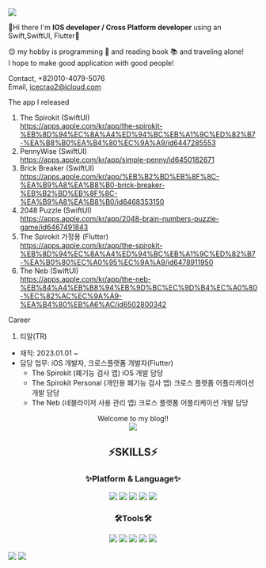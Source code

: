 <img src="https://capsule-render.vercel.app/api?type=waving&color=auto&height=200&section=header&text=Jaewoong%20Github!&fontSize=90" />	

👋Hi there I'm **IOS developer / Cross Platform developer** using an Swift,SwiftUI, Flutter🌱

😊 my hobby is programming 🤖 and reading book 📚 and traveling alone!
<br />
I hope to make good application with good people!

Contact, +82)010-4079-5076
<br />
Email, icecrao2@icloud.com

The app I released
1. The Spirokit (SwiftUI) <br />
https://apps.apple.com/kr/app/the-spirokit-%EB%8D%94%EC%8A%A4%ED%94%BC%EB%A1%9C%ED%82%B7-%EA%B8%B0%EA%B4%80%EC%9A%A9/id6447285553
2. PennyWise (SwiftUI) <br />
https://apps.apple.com/kr/app/simple-penny/id6450182671
3. Brick Breaker (SwiftUI) <br />
https://apps.apple.com/kr/app/%EB%B2%BD%EB%8F%8C-%EA%B9%A8%EA%B8%B0-brick-breaker-%EB%B2%BD%EB%8F%8C-%EA%B9%A8%EA%B8%B0/id6468353150
4. 2048 Puzzle (SwiftUI) <br />
https://apps.apple.com/kr/app/2048-brain-numbers-puzzle-game/id6467491843
5. The Spirokit 가정용 (Flutter) <br />
https://apps.apple.com/kr/app/the-spirokit-%EB%8D%94%EC%8A%A4%ED%94%BC%EB%A1%9C%ED%82%B7-%EA%B0%80%EC%A0%95%EC%9A%A9/id6478911950
6. The Neb (SwiftUI) <br />
https://apps.apple.com/kr/app/the-neb-%EB%84%A4%EB%B8%94%EB%9D%BC%EC%9D%B4%EC%A0%80-%EC%82%AC%EC%9A%A9-%EA%B4%80%EB%A6%AC/id6502800342

Career <br />
1. 티알(TR) 
- 재직: 2023.01.01 ~ <br />
- 담당 업무: iOS 개발자, 크로스플랫폼 개발자(Flutter)
   - The Spirokit (폐기능 검사 앱) iOS 개발 담당
   - The Spirokit Personal (개인용 폐기능 검사 앱) 크로스 플랫폼 어플리케이션 개발 담당
   - The Neb (네블라이저 사용 관리 앱) 크로스 플랫폼 어플리케이션 개발 담당



<div align=center>
   <h2👋PAGE👋</h2> 

   Welcome to my blog!! <br />
  <a href="https://velog.io/@icecrao2" target="_blank">
    <img src="https://img.shields.io/badge/Blog-005571?style=flat-square&logo=Bloglovin&logoColor=white"/>
  </a>
   
  <h2>⚡SKILLS⚡</h2>
  <h3><strong>✨Platform & Language✨</strong></h3>

<img src="https://img.shields.io/badge/-Swift-black?style=flat-square&logo=Swift&logoColor=white" /> 
<img src="https://img.shields.io/badge/-SwiftUI-red?style=flat-square&logo=SwiftUI&logoColor=white" /> 
<img src="https://img.shields.io/badge/-Flutter-blue?style=flat-square&logo=Flutter&logoColor=white" /> 
<img src="https://img.shields.io/badge/-IOS-blue?style=flat-square&logoColor=white" /> 
<img src="https://img.shields.io/badge/-Vue-green?style=flat-square&logo=Vue&logoColor=white" />
  
  <h3><strong>🛠Tools🛠</strong></h3>

<img src="https://img.shields.io/badge/XCode-181717?style=flat&logo=XCode&logoColor=white" />
<img src="https://img.shields.io/badge/Visual%20Studio%20Code-007ACC?style=flat&logo=VisualStudioCode&logoColor=white" />
<img src="https://img.shields.io/badge/-firebase-green?style=flat-square&logo=Google&logoColor=white" /> 
<img src="https://img.shields.io/badge/GitHub-181717?style=flat&logo=GitHub&logoColor=white" />
<img src="https://img.shields.io/badge/AWS-232F3E?style=flat&logo=AmazonAWS&logoColor=white" />

</div>

<br />
<div>
  <img src="https://github-readme-stats.vercel.app/api/top-langs/?username=icecrao2&layout=compact">
  <img src="https://github-readme-stats.vercel.app/api?username=icecrao2&show_icons=true">
</div?

<!--
**icecrao2/icecrao2** is a ✨ _special_ ✨ repository because its `README.md` (this file) appears on your GitHub profile.

Here are some ideas to get you started:

- 🔭 I’m currently working on ...
- 🌱 I’m currently learning ...
- 👯 I’m looking to collaborate on ...
- 🤔 I’m looking for help with ...
- 💬 Ask me about ...
- 📫 How to reach me: ...
- 😄 Pronouns: ...
- ⚡ Fun fact: ...
-->
